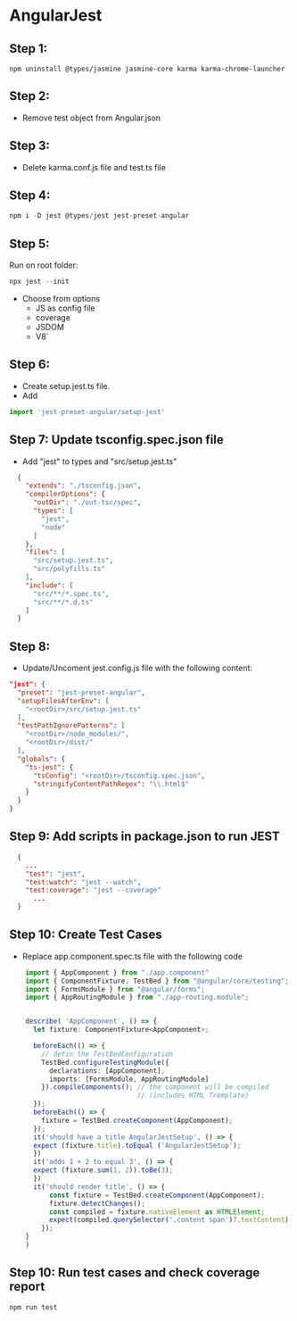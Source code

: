 # AngularJest

## Step 1: 
```npm uninstall @types/jasmine jasmine-core karma karma-chrome-launcher```
## Step 2: 
  - Remove test object from Angular.json
## Step 3: 
  - Delete karma.conf.js file and test.ts file
## Step 4: 
  ```js
  npm i -D jest @types/jest jest-preset-angular
  ```
## Step 5:
Run on root folder:
  ```js
  npx jest --init
  ```
  - Choose from options 
    - JS as config file
    - coverage
    - JSDOM
    - V8`
## Step 6: 
- Create setup.jest.ts file.
- Add 

```js 
import 'jest-preset-angular/setup-jest'
```
## Step 7: Update tsconfig.spec.json file
  - Add "jest" to types and "src/setup.jest.ts"
  ```json
    {
      "extends": "./tsconfig.json",
      "compilerOptions": {
        "outDir": "./out-tsc/spec",
        "types": [
          "jest",
          "node"
        ]
      },
      "files": [
        "src/setup.jest.ts",
        "src/polyfills.ts"
      ],
      "include": [
        "src/**/*.spec.ts",
        "src/**/*.d.ts"
      ]
    }
  ```
  
## Step 8: 
 - Update/Uncoment jest.config.js file with the following content:
  ```json
  "jest": {
    "preset": "jest-preset-angular",
    "setupFilesAfterEnv": [
      "<rootDir>/src/setup.jest.ts"
    ],
    "testPathIgnorePatterns": [
      "<rootDir>/node_modules/",
      "<rootDir>/dist/"
    ],
    "globals": {
      "ts-jest": {
        "tsConfig": "<rootDir>/tsconfig.spec.json",
        "stringifyContentPathRegex": "\\.html$"
      }
    }
  }
  ```
## Step 9: Add scripts in package.json to run JEST
  ```json
    {   
      ...
      "test": "jest",
      "test:watch": "jest --watch",
      "test:coverage": "jest --coverage"
        ...
    }
  ```
## Step 10: Create Test Cases
- Replace app.component.spec.ts file with the following code
```typescript
    import { AppComponent } from "./app.component"
    import { ComponentFixture, TestBed } from "@angular/core/testing";
    import { FormsModule } from "@angular/forms";
    import { AppRoutingModule } from "./app-routing.module";


    describe( 'AppComponent', () => {
      let fixture: ComponentFixture<AppComponent>;

      beforeEach(() => {
        // defin the TestBedConfiguration
        TestBed.configureTestingModule({
          declarations: [AppComponent],
          imports: [FormsModule, AppRoutingModule]
        }).compileComponents(); // the component will be compiled
                                // (includes HTML Tremplate)
      });
      beforeEach(() => {
        fixture = TestBed.createComponent(AppComponent);
      });
      it('should have a title AngularJestSetup', () => {
      expect (fixture.title).toEqual ('AngularJestSetup');
      })
      it('adds 1 + 2 to equal 3', () => {
      expect (fixture.sum(1, 2)).toBe(3);
      })
      it('should render title', () => {
          const fixture = TestBed.createComponent(AppComponent);
          fixture.detectChanges();
          const compiled = fixture.nativeElement as HTMLElement;
          expect(compiled.querySelector('.content span')?.textContent).toContain('AngularJestSetup app is running!');
        });
    }
    )
```
## Step 10: Run test cases and check coverage report
`npm run test`